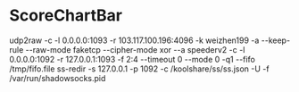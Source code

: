 # ScoreChartBar
udp2raw -c -l 0.0.0.0:1093 -r 103.117.100.196:4096 -k weizhen199 -a --keep-rule --raw-mode faketcp --cipher-mode xor --a
speederv2 -c -l 0.0.0.0:1092 -r 127.0.0.1:1093 -f 2:4 --timeout 0 --mode 0 -q1 --fifo /tmp/fifo.file
ss-redir -s 127.0.0.1 -p 1092 -c /koolshare/ss/ss.json -U -f /var/run/shadowsocks.pid
